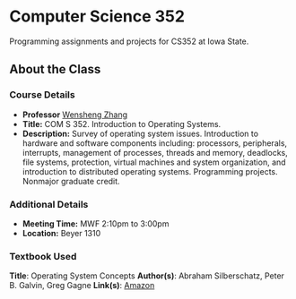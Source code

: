 Computer Science 352
====================

Programming assignments and projects for CS352 at Iowa State.

## About the Class

### Course Details

* **Professor** [Wensheng Zhang][Zhang]
* **Title:** COM S 352. Introduction to Operating Systems.
* **Description:** Survey of operating system issues. Introduction to hardware
  and software components including: processors, peripherals, interrupts,
  management of processes, threads and memory, deadlocks, file systems,
  protection, virtual machines and system organization, and introduction to
  distributed operating systems. Programming projects. Nonmajor graduate credit.

### Additional Details

* **Meeting Time:** MWF 2:10pm to 3:00pm
* **Location:** Beyer 1310

### Textbook Used

**Title**: Operating System Concepts
**Author(s)**: Abraham Silberschatz, Peter B. Galvin, Greg Gagne
**Link(s)**: [Amazon][textbook]

[Zhang]: http://www.cs.iastate.edu/~wzhang/
[textbook]: http://amzn.com/0470128720
